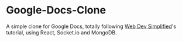 # Google-Docs-Clone
A simple clone for Google Docs, totally following [Web Dev Simplified](https://www.youtube.com/c/WebDevSimplified)'s tutorial, using React, Socket.io and MongoDB.
